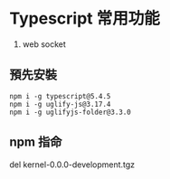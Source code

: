 # Typescript 常用功能

1. web socket

## 預先安裝

``` text
npm i -g typescript@5.4.5
npm i -g uglify-js@3.17.4
npm i -g uglifyjs-folder@3.3.0
```

## npm 指命

del kernel-0.0.0-development.tgz
